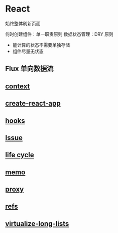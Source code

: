 # React
始终整体刷新页面

何时创建组件：单一职责原则
数据状态管理：DRY 原则
* 能计算的状态不需要单独存储
* 组件尽量无状态

## Flux 单向数据流

## [context](context)
## [create-react-app](create-react-app)
## [hooks](hooks)
## [Issue](Issue)
## [life cycle](lifecycle)
## [memo](memo)
## [proxy](proxy)
## [refs](refs)
## [virtualize-long-lists](virtualize-long-lists)
